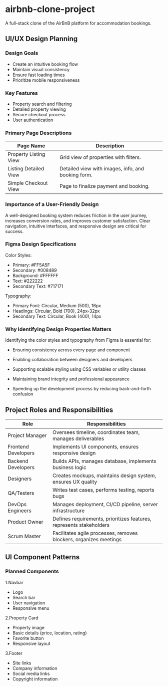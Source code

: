 # airbnb-clone-project
A full-stack clone of the AirBnB platform for accommodation bookings.
## UI/UX Design Planning

### Design Goals
- Create an intuitive booking flow
- Maintain visual consistency
- Ensure fast loading times
- Prioritize mobile responsiveness

### Key Features
- Property search and filtering
- Detailed property viewing
- Secure checkout process
- User authentication

### Primary Page Descriptions

| Page Name               | Description                                                                 |
|-------------------------|------------------------------------------------------------------------------|
| Property Listing View   | Grid view of properties with filters.                                       |
| Listing Detailed View   | Detailed view with images, info, and booking form.                          |
| Simple Checkout View    | Page to finalize payment and booking.                                       |

### Importance of a User-Friendly Design

A well-designed booking system reduces friction in the user journey, increases conversion rates, and improves customer satisfaction. Clear navigation, intuitive interfaces, and responsive design are critical for success.
  
### Figma Design Specifications

 Color Styles:

- Primary: #FF5A5F
- Secondary: #008489
- Background: #FFFFFF
- Text: #222222
- Secondary Text: #717171

 Typography:

- Primary Font: Circular, Medium (500), 16px
- Headings: Circular, Bold (700), 24px-32px
- Secondary Text: Circular, Book (400), 14px

### Why Identifying Design Properties Matters

Identifying the color styles and typography from Figma is essential for:

- Ensuring consistency across every page and component

- Enabling collaboration between designers and developers

- Supporting scalable styling using CSS variables or utility classes

- Maintaining brand integrity and professional appearance

- Speeding up the development process by reducing back-and-forth confusion

 ## Project Roles and Responsibilities
|Role                     |	Responsibilities                                                             |
|-------------------------|------------------------------------------------------------------------------|
|Project Manager	        | Oversees timeline, coordinates team, manages deliverables                    |
|Frontend Developers	    | Implements UI components, ensures responsive design                          |
|Backend Developers	      | Builds APIs, manages database, implements business logic                     |
|Designers	              | Creates mockups, maintains design system, ensures UX quality                 |
|QA/Testers              	| Writes test cases, performs testing, reports bugs                            |
|DevOps Engineers	        | Manages deployment, CI/CD pipeline, server infrastructure                    |
|Product Owner	          | Defines requirements, prioritizes features, represents stakeholders          |
|Scrum Master	            | Facilitates agile processes, removes blockers, organizes meetings            |

## UI Component Patterns
### Planned Components

1.Navbar

- Logo
- Search bar
- User navigation
- Responsive menu

2.Property Card

- Property image
- Basic details (price, location, rating)
- Favorite button
- Responsive layout

3.Footer

- Site links
- Company information
- Social media links
- Copyright information
